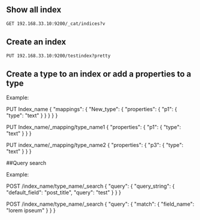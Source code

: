 ## Show all index

`GET 192.168.33.10:9200/_cat/indices?v`

## Create an index

`PUT 192.168.33.10:9200/testindex?pretty`

## Create  a type to an index or add a properties to a type

Example:


PUT Index_name 
{
  "mappings": {
    "New_type": {
      "properties": {
        "p1": {
          "type": "text"
        }
      }
    }
  }
}


PUT Index_name/_mapping/type_name1
{
  "properties": {
    "p1": {
      "type": "text"
    }
  }
}

PUT index_name/_mapping/type_name2
{
  "properties": {
    "p3": {
      "type": "text"
    }
  }
}

##Query search 

Example:

POST /index_name/type_name/_search
{
     "query": {
        "query_string": {
           "default_field": "post_title",
           "query": "test"
        }
    }
}

POST /index_name/type_name/_search
{
    "query": {
        "match": {
           "field_name": "lorem ipseum"
        }
    }
}
